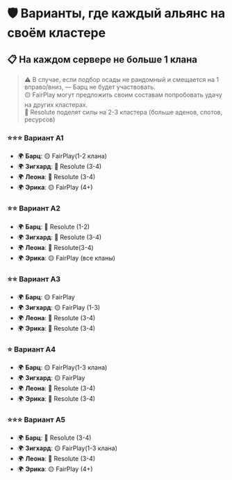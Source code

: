 # 🛡️ Варианты, где каждый альянс на своём кластере  
## 📋 На каждом сервере не больше 1 клана  

> ⚠️ В случае, если подбор осады не рандомный и смещается на 1 вправо/вниз, — Барц не будет участвовать.  
> 🟡 FairPlay могут предложить своим составам попробовать удачу на других кластерах.   
> 🔴 Resolute поделят силы на 2-3 кластера (больше аденов, спотов, ресурсов)


### ⭐⭐⭐ **Вариант A1**
- 🌍 **Барц**: 🟡 FairPlay(1-2 клана)  
- 🌍 **Зигхард**: 🔴 Resolute   (3-4)
- 🌍 **Леона**: 🔴 Resolute  (3-4)
- 🌍 **Эрика**: 🟡 FairPlay (4+) 


### ⭐⭐ **Вариант A2**
- 🌍 **Барц**: 🔴 Resolute (1-2)
- 🌍 **Зигхард**: 🔴 Resolute  (3-4)
- 🌍 **Леона**: 🔴 Resolute(3-4)
- 🌍 **Эрика**: 🟡 FairPlay (все кланы) 


### ⭐⭐ **Вариант A3**
- 🌍 **Барц**: 🟡 FairPlay
- 🌍 **Зигхард**: 🟡 FairPlay (1-3)
- 🌍 **Леона**: 🔴 Resolute  (3-4)
- 🌍 **Эрика**: 🔴 Resolute  (3-4)


### ⭐ **Вариант A4**
- 🌍 **Барц**: 🟡 FairPlay(1-3 клана) 
- 🌍 **Зигхард**: 🟡 FairPlay  
- 🌍 **Леона**:   🔴 Resolute (3-4)
- 🌍 **Эрика**: 🔴 Resolute  (3-4)

### ⭐⭐⭐ **Вариант A5**
- 🌍 **Барц**:  🔴 Resolute (3-4)
- 🌍 **Зигхард**: 🟡 FairPlay(1-3 клана)  
- 🌍 **Леона**: 🔴 Resolute  (3-4)
- 🌍 **Эрика**: 🟡 FairPlay (4+) 